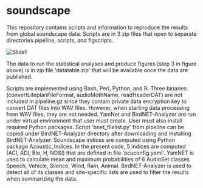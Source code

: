 # soundscape
This repository contains scripts and information to reproduce the results from global soundscape data.
Scripts are in 3 zip files that open to separate directories pipeline, scripts, and figscripts.

![Slide1](https://github.com/psomervuo/soundscape/assets/39729972/9d434ea3-85dc-4b1e-ac4e-f367e08c6e37)

The data to run the statistical analyses and produce figures (step 3 in figure above) is in zip file 'datatable.zip' that will be available once the data are published.

Scripts are implemented using Bash, Perl, Python, and R. Three binaries (convertLifeplanFileFormat, audioMothName, readHeaderDAT) are not included in pipeline.gz since they contain private data encryption key to convert DAT files into WAV files. However, when starting data processing from WAV files, they are not needed. YamNet and BirdNET-Analyzer are run under virtual environment that user must create. User must also install required Python packages. Script 'bnet_filelist.py' from pipeline can be copied under BirdNET-Analyzer directory after downloading and installing BirdNET-Analyzer. Soundscape indices are computed using Python package Acoustic_Indices. In the present code, 5 indices are computed (ACI, ADI, Bio, H, NDSI) that are defined in file 'acuconfig.yaml'. YamNET is used to calculate mean and maximum probabilities of 6 AudioSet classes Speech, Vehicle, Silence, Wind, Rain, Animal. BirdNET-Analyzer is used to detect all of its classes and site-specific lists are used to filter the results when summarizing the data.
